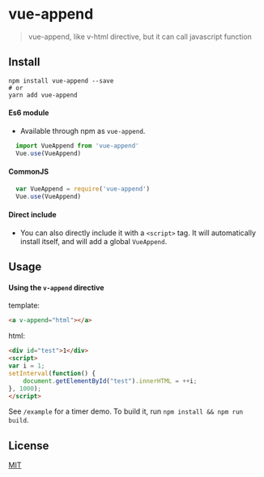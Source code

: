 # vue-append

> vue-append, like v-html directive, but it can call javascript function

## Install

```
npm install vue-append --save
# or
yarn add vue-append
```

#### Es6 module

- Available through npm as `vue-append`.

``` js
  import VueAppend from 'vue-append'
  Vue.use(VueAppend)
```

#### CommonJS

``` js
  var VueAppend = require('vue-append')
  Vue.use(VueAppend)
```

#### Direct include

- You can also directly include it with a `<script>` tag. It will automatically install itself, and will add a global `VueAppend`.

## Usage

#### Using the `v-append` directive

template:

``` html
<a v-append="html"></a>
```

html:

```html
<div id="test">1</div>
<script>
var i = 1;
setInterval(function() {
    document.getElementById("test").innerHTML = ++i;
}, 1000);
</script>
```

See `/example` for a timer demo. To build it, run `npm install && npm run build`.

## License

[MIT](http://opensource.org/licenses/MIT)
